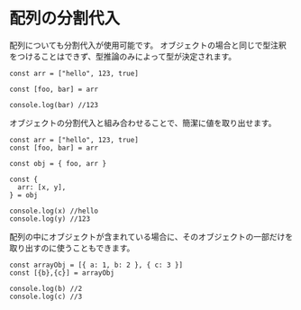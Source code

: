 # 配列の分割代入
配列についても分割代入が使用可能です。
オブジェクトの場合と同じで型注釈をつけることはできず、型推論のみによって型が決定されます。
```
const arr = ["hello", 123, true]

const [foo, bar] = arr

console.log(bar) //123
```

オブジェクトの分割代入と組み合わせることで、簡潔に値を取り出せます。
```
const arr = ["hello", 123, true]
const [foo, bar] = arr

const obj = { foo, arr }

const {
  arr: [x, y],
} = obj

console.log(x) //hello
console.log(y) //123
```

配列の中にオブジェクトが含まれている場合に、そのオブジェクトの一部だけを取り出すのに使うこともできます。
```
const arrayObj = [{ a: 1, b: 2 }, { c: 3 }]
const [{b},{c}] = arrayObj

console.log(b) //2
console.log(c) //3
```